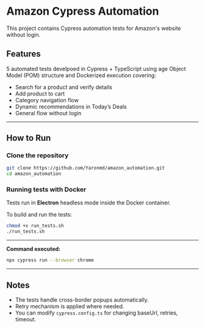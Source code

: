 
# Amazon Cypress Automation

This project contains Cypress automation tests for Amazon's website without login.

## Features

 5 automated tests develpoed in Cypress + TypeScript  using age Object Model (POM) structure and Dockerized execution  covering:

- Search for a product and verify details  
- Add product to cart  
- Category navigation flow  
- Dynamic recommendations in Today’s Deals  
- General flow without login  


---

## How to Run

### Clone the repository  
```bash
git clone https://github.com/Yaronmd/amazon_automation.git
cd amazon_automation
```

### Running tests with Docker

Tests run in **Electron** headless mode inside the Docker container.

To build and run the tests:
```bash
chmod +x run_tests.sh
./run_tests.sh
```
---

**Command executed:**  
```bash
npx cypress run --browser chrome
```

---

## Notes

- The tests handle cross-border popups automatically.  
- Retry mechanism is applied where needed.  
- You can modify `cypress.config.ts` for changing baseUrl, retries, timeout.  
